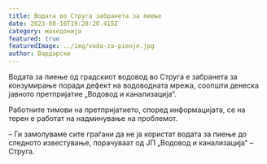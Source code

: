 ```yaml
---
title: Водата во Струга забранета за пиење
date: 2023-08-16T19:28:20.415Z
category: македонија
featured: true
featuredImage: ../img/voda-za-pienje.jpg
author: Вардарски
---
```

<!--StartFragment-->

Водата за пиење од градскиот водовод во Струга е забранета за конзумирање поради дефект на водоводната мрежа, соопшти денеска јавното претпријатие „Водовод и канализација“.

Работните тимови на претпријатието, според информацијата, се на терен е работат на надминување на проблемот.

– Ги замолуваме сите граѓани да не ја користат водата за пиење до следното известување, порачуваат од ЈП „Водовод и канализација“ – Струга.

<!--EndFragment-->